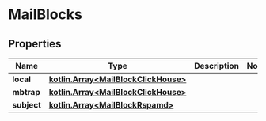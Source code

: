 # MailBlocks

## Properties
Name | Type | Description | Notes
------------ | ------------- | ------------- | -------------
**local** | [**kotlin.Array&lt;MailBlockClickHouse&gt;**](MailBlockClickHouse.md) |  | 
**mbtrap** | [**kotlin.Array&lt;MailBlockClickHouse&gt;**](MailBlockClickHouse.md) |  | 
**subject** | [**kotlin.Array&lt;MailBlockRspamd&gt;**](MailBlockRspamd.md) |  | 

